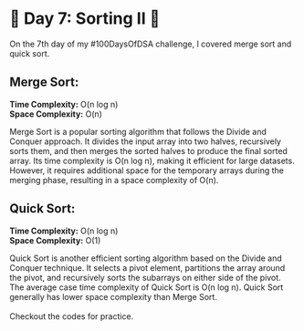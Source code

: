 # 🎉 Day 7: Sorting II 🎉

On the 7th day of my #100DaysOfDSA challenge, I covered merge sort and quick sort.
<br>
## Merge Sort:
<b>Time Complexity:</b> O(n log n)<br>
<b>Space Complexity:</b> O(n)<br>

Merge Sort is a popular sorting algorithm that follows the Divide and Conquer approach. It divides the input array into two halves, recursively sorts them, and then merges the sorted halves to produce the final sorted array. Its time complexity is O(n log n), making it efficient for large datasets. However, it requires additional space for the temporary arrays during the merging phase, resulting in a space complexity of O(n).
<br>
## Quick Sort:
<b>Time Complexity:</b> O(n log n)<br>
<b>Space Complexity:</b> O(1) <br>

Quick Sort is another efficient sorting algorithm based on the Divide and Conquer technique. It selects a pivot element, partitions the array around the pivot, and recursively sorts the subarrays on either side of the pivot. The average case time complexity of Quick Sort is O(n log n). Quick Sort generally has lower space complexity than Merge Sort.
<br><br>
Checkout the codes for practice.
